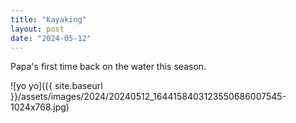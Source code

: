 ```yaml
---
title: "Kayaking"
layout: post
date: "2024-05-12"
---
```


Papa's first time back on the water this season.

![yo yo]({{ site.baseurl }}/assets/images/2024/20240512_1644158403123550686007545-1024x768.jpg)
